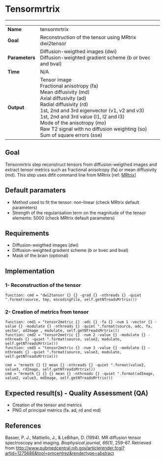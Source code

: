 # Tensormrtrix
---

|                |                                                       |
|----------------|-------------------------------------------------------|
|**Name**        | tensormrtrix                                    |
|**Goal**        | Reconstruction of the tensor using MRtrix dwi2tensor                                    |
|**Parameters**  | Diffusion-weigthed images (dwi) <br> Diffusion-weighted gradient scheme (b or bvec and bval)|
|**Time**        | N/A        |
|**Output**      | Tensor image <br> Fractional anisotropy (fa) <br> Mean diffusivity (md) <br> Axial diffusivity (ad) <br> Radial diffusivity (rd) <br> 1st, 2nd and 3rd eigenvector (v1, v2 and v3) <br> 1st, 2nd and 3rd value (l1, l2 and l3)<br> Mode of the anisotropy (mo) <br> Raw T2 signal with no diffusion weighting (so) <br> Sum of square errors (sse) |

## Goal

Tensormrtrix step reconstruct tensors from diffusion-weigthed images and extract tensor metrics such as fractional anisotropy (fa) or mean diffusivity (md). This step uses dtfit command line from MRtrix [ref: <a href="https://github.com/MRtrix3/mrtrix3/wiki/dwi2tensor" target="_blank">MRtrix</a>]

## Default paramaters

- Method used to fit the tensor: non-linear (check MRtrix default parameters)<br>
- Strength of the regularisation term on the magnitude of the tensor elements: 5000 (check MRtrix default parameters)

## Requirements

- Diffusion-weigthed images (dwi)
- Diffusion-weighted gradient scheme (b or bvec and bval)
- Mask of the brain (optional)

## Implementation

### 1- Reconstruction of the tensor

```{.python}
function: cmd = "dwi2tensor {} {} -grad {} -nthreads {} -quiet ".format(source, tmp, encodingFile, self.getNTreadsMrtrix())
```

### 2- Creation of metrics from tensor

```{.python}
function: cmd1 = "tensor2metric {} -adc {} -fa {} -num 1 -vector {} -value {} -modulate {} -nthreads {} -quiet ".format(source, adc, fa, vector, adImage , modulate, self.getNTreadsMrtrix())
function: cmd2 = "tensor2metric {} -num 2 -value {} -modulate {} -nthreads {} -quiet ".format(source, value2, modulate, self.getNTreadsMrtrix())
function: cmd3 = "tensor2metric {} -num 3 -value {} -modulate {} -nthreads {} -quiet ".format(source, value3, modulate, self.getNTreadsMrtrix())

cmd = "mrmath {} {} mean {} -nthreads {} -quiet ".format(value2, value3, rdImage, self.getNTreadsMrtrix())
cmd = "mrmath {} {} {} mean {} -nthreads {} -quiet ".format(adImage, value2, value3, mdImage, self.getNTreadsMrtrix())
```

## Expected result(s) - Quality Assessment (QA)

- Creation of the tensor and metrics
- PNG of principal metrics (fa. ad, rd and md)

## References

Basser, P. J., Mattiello, J., & LeBihan, D. (1994). MR diffusion tensor spectroscopy and imaging. *Biophysical journal, 66(1)*, 259-67. Retrieved from http://www.pubmedcentral.nih.gov/articlerender.fcgi?artid=1275686&tool=pmcentrez&rendertype=abstract
